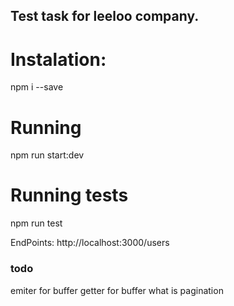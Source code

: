 ## Test task for leeloo company. ##

# Instalation: #
  npm i --save
# Running #
  npm run start:dev
# Running tests #
  npm run test

EndPoints:
  http://localhost:3000/users

### todo ###
emiter for buffer
getter for buffer
what is pagination
